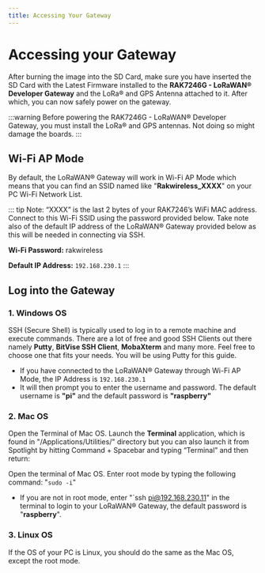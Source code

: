 ```yaml
---
title: Accessing Your Gateway
---
```


# Accessing your Gateway
After burning the image into the SD Card, make sure you have inserted the SD Card with the Latest Firmware installed to the **RAK7246G - LoRaWAN® Developer Gateway** and the LoRa® and GPS Antenna attached to it. After which, you can now safely power on the gateway.

:::warning 
Before powering the RAK7246G - LoRaWAN® Developer Gateway, you must install the LoRa® and GPS antennas. Not doing so might damage the boards.
:::

## Wi-Fi AP Mode
By default, the LoRaWAN® Gateway will work in Wi-Fi AP Mode which means that you can find an SSID named like "**Rakwireless_XXXX**" on your PC Wi-Fi Network List.

<Cimg src='rak7246/access_point.jpg' width='100%' figure_number = "1" caption="RAKwireless Access Point"/>

::: tip Note: 
“XXXX” is the last 2 bytes of your RAK7246’s WiFi MAC address. Connect to this Wi-Fi SSID using the password provided below. Take note also  of the default IP address of the LoRaWAN® Gateway provided below as this will be needed in connecting via SSH.

**Wi-Fi Password:** rakwireless

**Default IP Address:** `192.168.230.1`
:::

## Log into the Gateway 
### 1. Windows OS
SSH (Secure Shell) is typically used to log in to a remote machine and execute commands. There are a lot of free and good SSH Clients out there namely **Putty**, **BitVise SSH Client**, **MobaXterm** and many more. Feel free to choose one that fits your needs. You will be using Putty for this guide.

<Cimg src='rak7246/ssh.png' width='70%' figure_number = "2" caption="RAKwireless Access Point"/>

* If you have connected to the LoRaWAN® Gateway through Wi-Fi AP Mode, the IP Address is `192.168.230.1`
* It will then prompt you to enter the username and password. The default username is **"pi"** and the default password is **"raspberry"**

<Cimg src='rak7246/command_line.png' width='100%' figure_number = "3" caption="Command line after log in"/>

### 2. Mac OS
Open the Terminal of Mac OS. Launch the **Terminal** application, which is found in "/Applications/Utilities/" directory but you can also launch it from Spotlight by hitting Command + Spacebar and typing “Terminal” and then return:

<Cimg src='rak7246/mac_terminal.jpg' width='100%' figure_number = "3" caption="Opening Terminal in Mac OS"/>

Open the terminal of Mac OS. Enter root mode by typing the following command: "`sudo -i`"

* If you are not in root mode, enter "`ssh pi@192.168.230.11" in the terminal to login to your LoRaWAN® Gateway, the default password is "**raspberry**".


### 3. Linux OS
If the OS of your PC is Linux, you should do the same as the Mac OS, except the root mode.